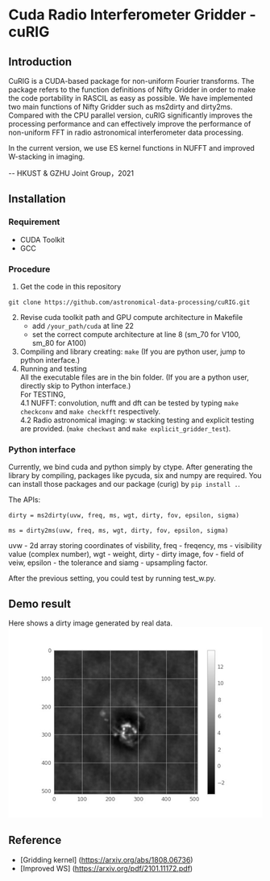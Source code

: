 # Cuda Radio Interferometer Gridder - cuRIG

## Introduction
CuRIG is a CUDA-based package for non-uniform Fourier transforms. The package refers to the function definitions of Nifty Gridder in order to make the code portability in RASCIL as easy as possible. We have implemented two main functions of Nifty Gridder such as ms2dirty and dirty2ms. Compared with the CPU parallel version, cuRIG significantly improves the processing performance and can effectively improve the performance of non-uniform FFT in radio astronomical interferometer data processing.

In the current version, we use ES kernel functions in NUFFT and improved W-stacking in imaging.

-- HKUST & GZHU Joint Group，2021

## Installation

### Requirement
- CUDA Toolkit
- GCC

### Procedure
1. Get the code in this repository
```
git clone https://github.com/astronomical-data-processing/cuRIG.git
```
2. Revise cuda toolkit path and GPU compute architecture in Makefile
    - add ```/your_path/cuda``` at line 22
    - set the correct compute architecture at line 8 (sm_70 for V100, sm_80 for A100)
3. Compiling and library creating: ``` make ``` (If you are python user, jump to python interface.)
4. Running and testing\
    All the executable files are in the bin folder. (If you are a python user, directly skip to Python interface.)\
    For TESTING,\
    4.1 NUFFT: convolution, nufft and dft can be tested by typing ```make checkconv``` and ```make checkfft``` respectively.\
    4.2 Radio astronomical imaging: w stacking testing and explicit testing are provided. (```make checkwst``` and ```make explicit_gridder_test```).

### Python interface
Currently, we bind cuda and python simply by ctype. After generating the library by compiling, packages like pycuda, six and numpy are required. You can install those packages and our package (curig) by ```pip install .```.

The APIs:
```
dirty = ms2dirty(uvw, freq, ms, wgt, dirty, fov, epsilon, sigma)
```
```
ms = dirty2ms(uvw, freq, ms, wgt, dirty, fov, epsilon, sigma)
```
uvw - 2d array storing coordinates of visbility, freq - freqency, ms - visibility value (complex number), wgt - weight, dirty - dirty image, fov - field of veiw, epsilon - the tolerance and siamg - upsampling factor.

After the previous setting, you could test by running test_w.py.

## Demo result
Here shows a dirty image generated by real data.
![demo](./docs/demo_dirty.jpg)
## Reference
* [Gridding kernel] (https://arxiv.org/abs/1808.06736)
* [Improved WS] (https://arxiv.org/pdf/2101.11172.pdf)